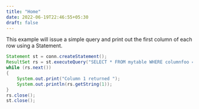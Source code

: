 ```yaml
---
title: "Home"
date: 2022-06-19T22:46:55+05:30
draft: false
---
```


This example will issue a simple query and print out the first column of each row using a Statement.

```java
Statement st = conn.createStatement();
ResultSet rs = st.executeQuery("SELECT * FROM mytable WHERE columnfoo = 500");
while (rs.next())
{
    System.out.print("Column 1 returned ");
    System.out.println(rs.getString(1));
}
rs.close();
st.close();
```
